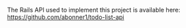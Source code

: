 The Rails API used to implement this project is available here: https://github.com/abonner1/todo-list-api
